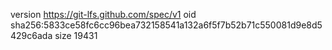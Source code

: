 version https://git-lfs.github.com/spec/v1
oid sha256:5833ce58fc6cc96bea732158541a132a6f5f7b52b71c550081d9e8d5429c6ada
size 19431
